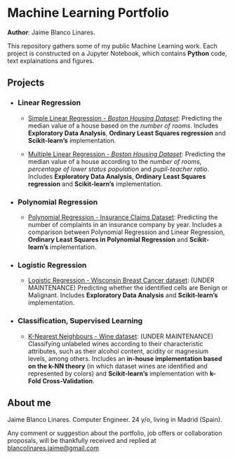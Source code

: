 <!--- Futuro: Pasar de markdown a html para poder meterle un css y que no sea tan soso -->
# Machine Learning Portfolio

**Author**: Jaime Blanco Linares.


This repository gathers some of my public Machine Learning work. Each project is constructed on a Jupyter Notebook, which contains **Python** code, text explainations and figures.

## Projects

- ### Linear Regression

  - [Simple Linear Regression - *Boston Housing Dataset*](https://github.com/bljaime/MachineLearning-Portfolio/blob/master/P1_SimpleLinearRegression.ipynb): Predicting the median value of a house based on the *number of rooms*. Includes **Exploratory Data Analysis**,  **Ordinary Least Squares regression** and **Scikit-learn’s** implementation.
  
  - [Multiple Linear Regression - *Boston Housing Dataset*](https://github.com/bljaime/MachineLearning-Portfolio/blob/master/P2_MultipleLinearRegression.ipynb): Predicting the median value of a house according to the *number of rooms*, *percentage of lower status population* and *pupil-teacher ratio*. Includes **Exploratory Data Analysis**, **Ordinary Least Squares regression** and **Scikit-learn’s** implementation.
  
- ### Polynomial Regression

  - [Polynomial Regression - Insurance Claims Dataset](https://github.com/bljaime/MachineLearning-Portfolio/blob/master/P3_PolynomialRegression.ipynb): Predicting the number of complaints in an insurance company by year. Includes a comparison between Polynomial Regression and Linear Regression, **Ordinary Least Squares in Polynomial Regression** and **Scikit-learn’s** implementation.

- ### Logistic Regression

  - [Logistic Regression - Wisconsin Breast Cancer dataset](https://github.com/bljaime/MachineLearning-Portfolio/blob/master/maintenance): (UNDER MAINTENANCE) Predicting whether the identified cells are Benign or Malignant. Includes **Exploratory Data Analysis** and **Scikit-learn’s** implementation.

- ### Classification, Supervised Learning

  - [K-Nearest Neighbours - Wine dataset](https://github.com/bljaime/MachineLearning-Portfolio/blob/master/maintenance): (UNDER MAINTENANCE) Classifying unlabeled wines according to their characteristic attributes, such as their alcohol content, acidity or magnesium levels, among others. Includes an **in-house implementation based on the k-NN theory** (in which dataset wines are identified and represented by colors) and **Scikit-learn’s** implementation with **k-Fold Cross-Validation**.


## About me

Jaime Blanco Linares.
Computer Engineer.
24 y/o, living in Madrid (Spain).

Any comment or suggestion about the portfolio, job offers or collaboration proposals, will be thankfully received and replied at blancolinares.jaime@gmail.com
